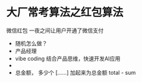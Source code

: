 # 大厂常考算法之红包算法
微信红包 一夜之间让用户开通了微信支付

  - 随机怎么做？
  - 产品经理 
  - vibe coding 结合产品思维，快速开发AI应用
  - 
  - 总金额， 多少个
     [......]
    加起来为总金额
    total - sum 